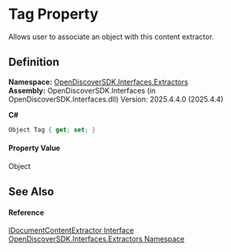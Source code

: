 # Tag Property


Allows user to associate an object with this content extractor.



## Definition
**Namespace:** <a href="66cb506c-7b83-62d0-4a83-d345a647f76a">OpenDiscoverSDK.Interfaces.Extractors</a>  
**Assembly:** OpenDiscoverSDK.Interfaces (in OpenDiscoverSDK.Interfaces.dll) Version: 2025.4.4.0 (2025.4.4)

**C#**
``` C#
Object Tag { get; set; }
```



#### Property Value
Object

## See Also


#### Reference
<a href="fc555ced-4e25-4a75-d7eb-c52c1ad0fd37">IDocumentContentExtractor Interface</a>  
<a href="66cb506c-7b83-62d0-4a83-d345a647f76a">OpenDiscoverSDK.Interfaces.Extractors Namespace</a>  
